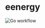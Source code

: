 # eenergy

![Go workflow](https://github.com/aradwann/eenergy/actions/workflows/test.yml/badge.svg)
